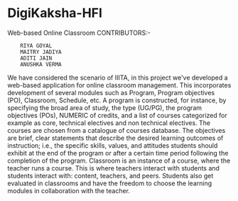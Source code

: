 # DigiKaksha-HFI
Web-based Online Classroom
CONTRIBUTORS:-

        RIYA GOYAL   
        MAITRY JADIYA 
        ADITI JAIN
        ANUSHKA VERMA


We have considered the scenario of IIITA, in this project we've developed a web-based application for online classroom management. 
This incorporates development of several modules such as Program, Program objectives (PO), Classroom, Schedule, etc. 
A program is constructed, for instance, by specifying the broad area of study, the type (UG/PG), the program objectives (POs), NUMERIC of credits, and a list of courses categorized for example as core, technical electives and non technical electives. The courses are chosen from a catalogue of courses database.  The objectives are brief, clear statements that describe the desired learning outcomes of instruction; i.e., the specific skills, values, and attitudes students should exhibit at the end of the program or after a certain time period following the completion of the program. Classroom is an instance of a course, where the teacher runs a course. This is where teachers interact with students and students interact with: content, teachers, and peers. Students also get evaluated in classrooms and have the freedom to choose the learning modules in collaboration with the teacher.
